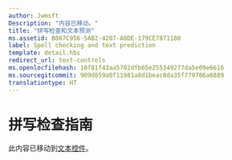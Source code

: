 ```yaml
---
author: Jwmsft
Description: "内容已移动。"
title: "拼写检查和文本预测"
ms.assetid: B867C956-5AB2-4207-A8DE-179CE7871180
label: Spell checking and text prediction
template: detail.hbs
redirect_url: text-controls
ms.openlocfilehash: 10f81f43aa5702dfb65e255349277da5e09e6616
ms.sourcegitcommit: 909d859a0f11981a8d1beac0da35f779786a6889
translationtype: HT
---
```

# <a name="guidelines-for-spell-checking"></a>拼写检查指南

此内容已移动到[文本控件](text-controls.md#guidelines-for-spell-checking)。